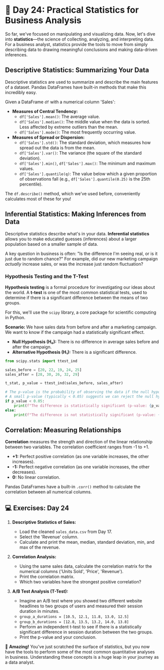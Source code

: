 # 📘 Day 24: Practical Statistics for Business Analysis

So far, we've focused on manipulating and visualizing data. Now, let's dive into **statistics**—the science of collecting, analyzing, and interpreting data. For a business analyst, statistics provide the tools to move from simply describing data to drawing meaningful conclusions and making data-driven inferences.

## Descriptive Statistics: Summarizing Your Data

Descriptive statistics are used to summarize and describe the main features of a dataset. Pandas DataFrames have built-in methods that make this incredibly easy.

Given a DataFrame `df` with a numerical column 'Sales':

* **Measures of Central Tendency:**
  * `df['Sales'].mean()`: The average value.
  * `df['Sales'].median()`: The middle value when the data is sorted. Less affected by extreme outliers than the mean.
  * `df['Sales'].mode()`: The most frequently occurring value.
* **Measures of Spread or Dispersion:**
  * `df['Sales'].std()`: The standard deviation, which measures how spread out the data is from the mean.
  * `df['Sales'].var()`: The variance (the square of the standard deviation).
  * `df['Sales'].min()`, `df['Sales'].max()`: The minimum and maximum values.
  * `df['Sales'].quantile(q)`: The value below which a given proportion of observations fall (e.g., `df['Sales'].quantile(0.25)` is the 25th percentile).

The `df.describe()` method, which we've used before, conveniently calculates most of these for you!

## Inferential Statistics: Making Inferences from Data

Descriptive statistics describe what's in your data. **Inferential statistics** allows you to make educated guesses (inferences) about a larger population based on a smaller sample of data.

A key question in business is often: "Is the difference I'm seeing real, or is it just due to random chance?" For example, did our new marketing campaign *actually* increase sales, or was the increase just random fluctuation?

### Hypothesis Testing and the T-Test

**Hypothesis testing** is a formal procedure for investigating our ideas about the world. A **t-test** is one of the most common statistical tests, used to determine if there is a significant difference between the means of two groups.

For this, we'll use the `scipy` library, a core package for scientific computing in Python.

**Scenario:** We have sales data from before and after a marketing campaign. We want to know if the campaign had a statistically significant effect.

* **Null Hypothesis (H₀):** There is no difference in average sales before and after the campaign.
* **Alternative Hypothesis (H₁):** There is a significant difference.

```python
from scipy.stats import ttest_ind

sales_before = [20, 22, 19, 24, 25]
sales_after = [28, 30, 26, 32, 29]

t_stat, p_value = ttest_ind(sales_before, sales_after)

# The p-value is the probability of observing the data if the null hypothesis is true.
# A small p-value (typically < 0.05) suggests we can reject the null hypothesis.
if p_value < 0.05:
    print(f"The difference is statistically significant (p-value: {p_value:.3f}).")
else:
    print(f"The difference is not statistically significant (p-value: {p_value:.3f}).")
```

## Correlation: Measuring Relationships

**Correlation** measures the strength and direction of the linear relationship between two variables. The correlation coefficient ranges from -1 to +1.

* **+1:** Perfect positive correlation (as one variable increases, the other increases).
* **-1:** Perfect negative correlation (as one variable increases, the other decreases).
* **0:** No linear correlation.

Pandas DataFrames have a built-in `.corr()` method to calculate the correlation between all numerical columns.

## 💻 Exercises: Day 24

1. **Descriptive Statistics of Sales:**
    * Load the cleaned `sales_data.csv` from Day 17.
    * Select the 'Revenue' column.
    * Calculate and print the mean, median, standard deviation, min, and max of the revenue.

2. **Correlation Analysis:**
    * Using the same sales data, calculate the correlation matrix for the numerical columns ('Units Sold', 'Price', 'Revenue').
    * Print the correlation matrix.
    * Which two variables have the strongest positive correlation?

3. **A/B Test Analysis (T-Test):**
    * Imagine an A/B test where you showed two different website headlines to two groups of users and measured their session duration in minutes.
    * `group_a_durations = [10.5, 12.1, 11.8, 13.0, 12.5]`
    * `group_b_durations = [12.8, 13.5, 13.2, 14.0, 13.8]`
    * Perform an independent t-test to see if there is a statistically significant difference in session duration between the two groups.
    * Print the p-value and your conclusion.

🎉 **Amazing!** You've just scratched the surface of statistics, but you now have the tools to perform some of the most common quantitative analyses in business. Understanding these concepts is a huge leap in your journey as a data analyst.
